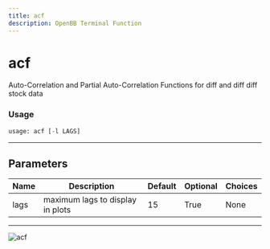 ```yaml
---
title: acf
description: OpenBB Terminal Function
---
```


# acf

Auto-Correlation and Partial Auto-Correlation Functions for diff and diff diff stock data
### Usage 
```python
usage: acf [-l LAGS]
```
---
## Parameters
| Name | Description | Default | Optional | Choices |
| ---- | ----------- | ------- | -------- | ------- |
| lags | maximum lags to display in plots | 15 | True | None |
---
![acf](https://user-images.githubusercontent.com/46355364/154305242-176c3ba1-ebfc-43e7-a027-46251fb02463.png)

